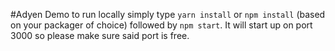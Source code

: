 #Adyen Demo
to run locally simply type `yarn install` or `npm install` (based on your packager of choice) followed by `npm start`.  It will start up on port 3000 so please make sure said port is free.